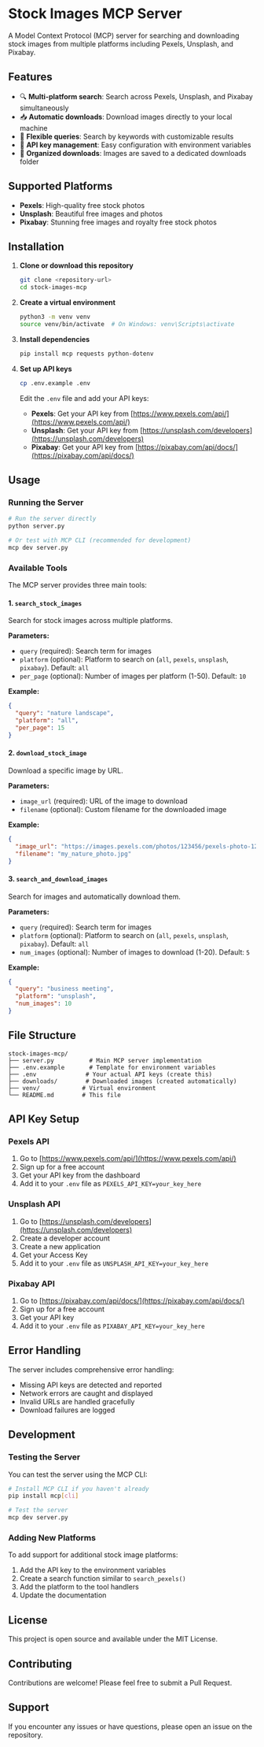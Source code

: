 # Stock Images MCP Server

A Model Context Protocol (MCP) server for searching and downloading stock images from multiple platforms including Pexels, Unsplash, and Pixabay.

## Features

- 🔍 **Multi-platform search**: Search across Pexels, Unsplash, and Pixabay simultaneously
- 📥 **Automatic downloads**: Download images directly to your local machine
- 🎯 **Flexible queries**: Search by keywords with customizable results
- 🔑 **API key management**: Easy configuration with environment variables
- 📁 **Organized downloads**: Images are saved to a dedicated downloads folder

## Supported Platforms

- **Pexels**: High-quality free stock photos
- **Unsplash**: Beautiful free images and photos
- **Pixabay**: Stunning free images and royalty free stock photos

## Installation

1. **Clone or download this repository**

   ```bash
   git clone <repository-url>
   cd stock-images-mcp
   ```

2. **Create a virtual environment**

   ```bash
   python3 -m venv venv
   source venv/bin/activate  # On Windows: venv\Scripts\activate
   ```

3. **Install dependencies**

   ```bash
   pip install mcp requests python-dotenv
   ```

4. **Set up API keys**

   ```bash
   cp .env.example .env
   ```

   Edit the `.env` file and add your API keys:

   - **Pexels**: Get your API key from [https://www.pexels.com/api/](https://www.pexels.com/api/)
   - **Unsplash**: Get your API key from [https://unsplash.com/developers](https://unsplash.com/developers)
   - **Pixabay**: Get your API key from [https://pixabay.com/api/docs/](https://pixabay.com/api/docs/)

## Usage

### Running the Server

```bash
# Run the server directly
python server.py

# Or test with MCP CLI (recommended for development)
mcp dev server.py
```

### Available Tools

The MCP server provides three main tools:

#### 1. `search_stock_images`

Search for stock images across multiple platforms.

**Parameters:**

- `query` (required): Search term for images
- `platform` (optional): Platform to search on (`all`, `pexels`, `unsplash`, `pixabay`). Default: `all`
- `per_page` (optional): Number of images per platform (1-50). Default: `10`

**Example:**

```json
{
  "query": "nature landscape",
  "platform": "all",
  "per_page": 15
}
```

#### 2. `download_stock_image`

Download a specific image by URL.

**Parameters:**

- `image_url` (required): URL of the image to download
- `filename` (optional): Custom filename for the downloaded image

**Example:**

```json
{
  "image_url": "https://images.pexels.com/photos/123456/pexels-photo-123456.jpeg",
  "filename": "my_nature_photo.jpg"
}
```

#### 3. `search_and_download_images`

Search for images and automatically download them.

**Parameters:**

- `query` (required): Search term for images
- `platform` (optional): Platform to search on (`all`, `pexels`, `unsplash`, `pixabay`). Default: `all`
- `num_images` (optional): Number of images to download (1-20). Default: `5`

**Example:**

```json
{
  "query": "business meeting",
  "platform": "unsplash",
  "num_images": 10
}
```

## File Structure

```
stock-images-mcp/
├── server.py          # Main MCP server implementation
├── .env.example       # Template for environment variables
├── .env              # Your actual API keys (create this)
├── downloads/        # Downloaded images (created automatically)
├── venv/            # Virtual environment
└── README.md        # This file
```

## API Key Setup

### Pexels API

1. Go to [https://www.pexels.com/api/](https://www.pexels.com/api/)
2. Sign up for a free account
3. Get your API key from the dashboard
4. Add it to your `.env` file as `PEXELS_API_KEY=your_key_here`

### Unsplash API

1. Go to [https://unsplash.com/developers](https://unsplash.com/developers)
2. Create a developer account
3. Create a new application
4. Get your Access Key
5. Add it to your `.env` file as `UNSPLASH_API_KEY=your_key_here`

### Pixabay API

1. Go to [https://pixabay.com/api/docs/](https://pixabay.com/api/docs/)
2. Sign up for a free account
3. Get your API key
4. Add it to your `.env` file as `PIXABAY_API_KEY=your_key_here`

## Error Handling

The server includes comprehensive error handling:

- Missing API keys are detected and reported
- Network errors are caught and displayed
- Invalid URLs are handled gracefully
- Download failures are logged

## Development

### Testing the Server

You can test the server using the MCP CLI:

```bash
# Install MCP CLI if you haven't already
pip install mcp[cli]

# Test the server
mcp dev server.py
```

### Adding New Platforms

To add support for additional stock image platforms:

1. Add the API key to the environment variables
2. Create a search function similar to `search_pexels()`
3. Add the platform to the tool handlers
4. Update the documentation

## License

This project is open source and available under the MIT License.

## Contributing

Contributions are welcome! Please feel free to submit a Pull Request.

## Support

If you encounter any issues or have questions, please open an issue on the repository.

